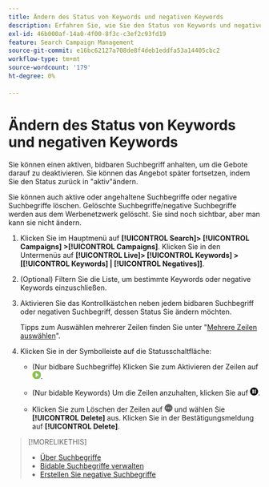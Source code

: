 ```yaml
---
title: Ändern des Status von Keywords und negativen Keywords
description: Erfahren Sie, wie Sie den Status von Keywords und negativen Keywords ändern können.
exl-id: 46b000af-14a0-4f00-8f3c-c3ef2c93fd19
feature: Search Campaign Management
source-git-commit: e16bc62127a708de8f4deb1eddfa53a14405cbc2
workflow-type: tm+mt
source-wordcount: '179'
ht-degree: 0%

---
```


# Ändern des Status von Keywords und negativen Keywords

Sie können einen aktiven, bidbaren Suchbegriff anhalten, um die Gebote darauf zu deaktivieren. Sie können das Angebot später fortsetzen, indem Sie den Status zurück in &quot;aktiv&quot;ändern.

Sie können auch aktive oder angehaltene Suchbegriffe oder negative Suchbegriffe löschen. Gelöschte Suchbegriffe/negative Suchbegriffe werden aus dem Werbenetzwerk gelöscht. Sie sind noch sichtbar, aber man kann sie nicht ändern.

1. Klicken Sie im Hauptmenü auf **[!UICONTROL Search]> [!UICONTROL Campaigns] >[!UICONTROL Campaigns]**. Klicken Sie in den Untermenüs auf **[!UICONTROL Live]> [!UICONTROL Keywords] > \[[!UICONTROL Keywords] \| [!UICONTROL Negatives]\]**.

1. (Optional) Filtern Sie die Liste, um bestimmte Keywords oder negative Keywords einzuschließen.

1. Aktivieren Sie das Kontrollkästchen neben jedem bidbaren Suchbegriff oder negativen Suchbegriff, dessen Status Sie ändern möchten.

   Tipps zum Auswählen mehrerer Zeilen finden Sie unter &quot;[Mehrere Zeilen auswählen](/help/search-social-commerce/common-tasks/navigation-editing-selection/multiple-rows-select.md)&quot;.

1. Klicken Sie in der Symbolleiste auf die Statusschaltfläche:

   * (Nur bidbare Suchbegriffe) Klicken Sie zum Aktivieren der Zeilen auf ![Aktivieren](/help/search-social-commerce/assets/activate.png "Aktivieren").

   * (Nur bidable Keywords) Um die Zeilen anzuhalten, klicken Sie auf ![Pause](/help/search-social-commerce/assets/pause.png "Pause").

   * Klicken Sie zum Löschen der Zeilen auf ![Mehr](/help/search-social-commerce/assets/more.png "Mehr") und wählen Sie **[!UICONTROL Delete]** aus. Klicken Sie in der Bestätigungsmeldung auf **[!UICONTROL Delete]**.

>[!MORELIKETHIS]
>
>* [Über Suchbegriffe](keyword-about.md)
>* [Bidable Suchbegriffe verwalten](keyword-manage.md)
>* [Erstellen Sie negative Suchbegriffe](keyword-negative-create.md)
